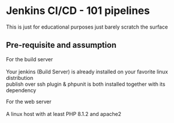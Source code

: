# Jenkins CI/CD - 101 pipelines

This is just for educational purposes just barely scratch the surface

## Pre-requisite and assumption

For the build server\
\
Your jenkins (Build Server) is already installed on your favorite linux distribution\
publish over ssh plugin & phpunit is both installed together with its dependency

For the web server\
\
A linux host with at least PHP 8.1.2 and apache2

